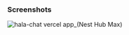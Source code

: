 ### Screenshots

![hala-chat vercel app_(Nest Hub Max)](https://github.com/ayezabashir/HalaChat/assets/115556300/7d680e11-0972-4a46-b6f2-39898ca361cb)
